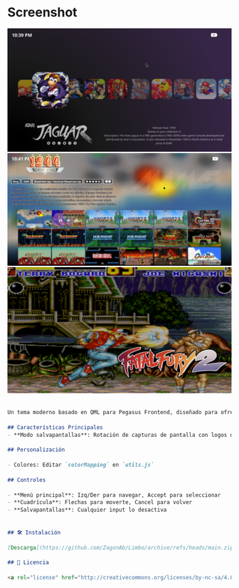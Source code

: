 
# Screenshot

![screen](https://github.com/ZagonAb/ColorShader/blob/f76c83700c05794694492671d1546d5673c68c35/.meta/screenshots/screen.png)
![screen1](https://github.com/ZagonAb/ColorShader/blob/f76c83700c05794694492671d1546d5673c68c35/.meta/screenshots/screen1.png)
![screen2](https://github.com/ZagonAb/ColorShader/blob/f76c83700c05794694492671d1546d5673c68c35/.meta/screenshots/screen2.png)

```markdown

Un tema moderno basado en QML para Pegasus Frontend, diseñado para ofrecer una interfaz de juegos elegante y receptiva con funciones avanzadas.

## Características Principales
- **Modo salvapantallas**: Rotación de capturas de pantalla con logos del sistema tras inactividad

## Personalización

- Colores: Editar `colorMapping` en `utils.js`

## Controles

- **Menú principal**: Izq/Der para navegar, Accept para seleccionar
- **Cuadrícula**: Flechas para moverte, Cancel para volver
- **Salvapantallas**: Cualquier input lo desactiva


## 🛠️ Instalación

[Descarga](https://github.com/ZagonAb/Limbo/archive/refs/heads/main.zip) y extrae el tema a tu [directorio de temas](http://pegasus-frontend.org/docs/user-guide/installing-themes). Luego puede seleccionarlo en el menú de configuración de Pegasus.

## 📜 Licencia

<a rel="license" href="http://creativecommons.org/licenses/by-nc-sa/4.0/"><img alt="Licencia Creative Commons" style="border-width:0" src="https://i.creativecommons.org/l/by-nc-sa/4.0/88x31.png" /></a><br /><a rel="license" href="http://creativecommons.org/licenses/by-nc-sa/4.0/"></a>
